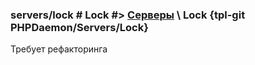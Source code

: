 ### servers/lock # Lock #> [Серверы](#servers) \ Lock {tpl-git PHPDaemon/Servers/Lock}

Требует рефакторинга